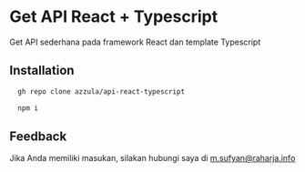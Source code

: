 # Get API React + Typescript

Get API sederhana pada framework React dan template Typescript

## Installation

```bash
  gh repo clone azzula/api-react-typescript
```

```bash
  npm i
```

## Feedback

Jika Anda memiliki masukan, silakan hubungi saya di m.sufyan@raharja.info
